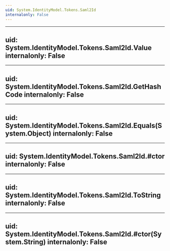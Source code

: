 ```yaml
---
uid: System.IdentityModel.Tokens.Saml2Id
internalonly: False
---
```


---
uid: System.IdentityModel.Tokens.Saml2Id.Value
internalonly: False
---

---
uid: System.IdentityModel.Tokens.Saml2Id.GetHashCode
internalonly: False
---

---
uid: System.IdentityModel.Tokens.Saml2Id.Equals(System.Object)
internalonly: False
---

---
uid: System.IdentityModel.Tokens.Saml2Id.#ctor
internalonly: False
---

---
uid: System.IdentityModel.Tokens.Saml2Id.ToString
internalonly: False
---

---
uid: System.IdentityModel.Tokens.Saml2Id.#ctor(System.String)
internalonly: False
---
